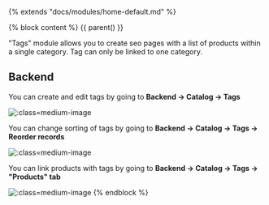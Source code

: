 {% extends "docs/modules/home-default.md" %}

{% block content %}
{{ parent() }}

"Tags" module allows you to create seo pages with a list of products within a single category.
Tag can only be linked to one category.

## Backend

You can create and edit tags by going to **Backend -> Catalog -> Tags**

![](./../../assets/images/backend-tag-1.png ':class=medium-image')

You can change sorting of tags by going to **Backend -> Catalog -> Tags -> Reorder records**

![](./../../assets/images/backend-tag-2.png ':class=medium-image')

You can link products with tags by going to **Backend -> Catalog -> Tags -> "Products" tab**

![](./../../assets/images/backend-tag-3.png ':class=medium-image')
{% endblock %}
